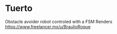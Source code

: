 # Tuerto
Obstacle avoider robot controled with a FSM
Renders   https://www.freelancer.mx/u/BraulioRoque

